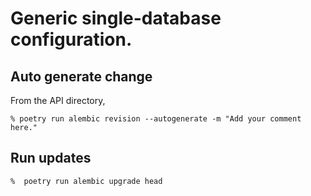 # Generic single-database configuration.

## Auto generate change

From the API directory,
```
% poetry run alembic revision --autogenerate -m "Add your comment here."
```

## Run updates

```
%  poetry run alembic upgrade head
```
